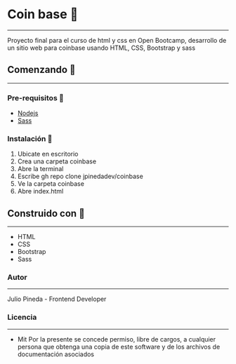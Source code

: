 # Coin base 💸
* * *
Proyecto final para el curso de html y css en Open Bootcamp, desarrollo de un sitio web para coinbase usando HTML, CSS, Bootstrap y sass 

## Comenzando 🚀
* * *
### Pre-requisitos 🔖
* [Nodejs](https://nodejs.org/es/)
* [Sass](https://sass-lang.com/)
### Instalación 🔧
1. Ubicate en escritorio
2. Crea una carpeta coinbase
3. Abre la terminal
4. Escribe  gh repo clone jpinedadev/coinbase
5. Ve la carpeta coinbase
6. Abre index.html

## Construido con 🔨
* * *
- HTML
- CSS
- Bootstrap
- Sass

### Autor
* * *
Julio Pineda - Frontend Developer

### Licencia
***
* Mit
Por la presente se concede permiso, libre de cargos, a cualquier persona que obtenga una copia de este software y de los archivos de documentación asociados


